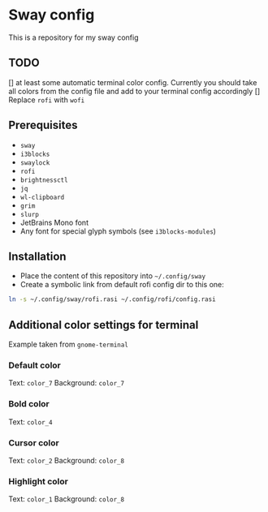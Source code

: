 # Sway config
This is a repository for my sway config

## TODO
[] at least some automatic terminal color config. Currently you should take all colors from the config file and add to your terminal config accordingly
[] Replace `rofi` with `wofi`

## Prerequisites
* `sway`
* `i3blocks`
* `swaylock`
* `rofi`
* `brightnessctl`
* `jq`
* `wl-clipboard`
* `grim`
* `slurp`
* JetBrains Mono font
* Any font for special glyph symbols (see `i3blocks-modules`)

## Installation
* Place the content of this repository into `~/.config/sway`
* Create a symbolic link from default rofi config dir to this one:
``` bash
ln -s ~/.config/sway/rofi.rasi ~/.config/rofi/config.rasi
```

## Additional color settings for terminal
Example taken from `gnome-terminal`

### Default color
Text: `color_7`
Background: `color_7`

### Bold color
Text: `color_4`

### Cursor color
Text: `color_2`
Background: `color_8`

### Highlight color
Text: `color_1`
Background: `color_8`
